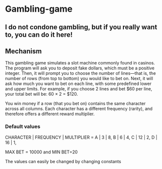 # Gambling-game

## I do not condone gambling, but if you really want to, you can do it here!

## Mechanism

This gambling game simulates a slot machine commonly found in casinos.
The program will ask you to deposit fake dollars, which must be a positive integer. Then, it will prompt you to choose the number of lines—that is, the number of rows (from top to bottom) you would like to bet on.
Next, it will ask how much you want to bet on each line, with some predefined lower and upper limits.
For example, if you choose 2 lines and bet $60 per line, your total bet will be:
60 × 2 = $120.

You win money if a row (that you bet on) contains the same character across all columns.
Each character has a different frequency (rarity), and therefore offers a different reward multiplier.

### Default values
CHARACTER | FREQUENCY | MULTIPLIER =
A        |     3     |    8,
B        |     6     |    4,
C        |     12    |    2,
D        |     16    |    1,

MAX BET = 10000 and MIN BET=20

The values can easily be changed by changing constants 

